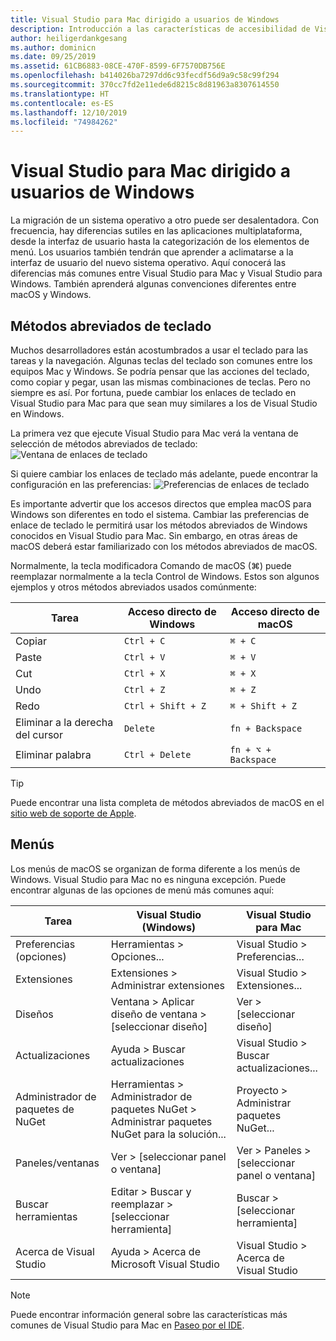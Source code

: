 ```yaml
---
title: Visual Studio para Mac dirigido a usuarios de Windows
description: Introducción a las características de accesibilidad de Visual Studio para Mac y cómo pueden habilitarse.
author: heiligerdankgesang
ms.author: dominicn
ms.date: 09/25/2019
ms.assetid: 61CB6883-08CE-470F-8599-6F7570DB756E
ms.openlocfilehash: b414026ba7297dd6c93fecdf56d9a9c58c99f294
ms.sourcegitcommit: 370cc7fd2e11ede6d8215c8d81963a8307614550
ms.translationtype: HT
ms.contentlocale: es-ES
ms.lasthandoff: 12/10/2019
ms.locfileid: "74984262"
---
```

# <a name="visual-studio-for-mac-for-windows-users"></a>Visual Studio para Mac dirigido a usuarios de Windows

La migración de un sistema operativo a otro puede ser desalentadora. Con frecuencia, hay diferencias sutiles en las aplicaciones multiplataforma, desde la interfaz de usuario hasta la categorización de los elementos de menú. Los usuarios también tendrán que aprender a aclimatarse a la interfaz de usuario del nuevo sistema operativo. Aquí conocerá las diferencias más comunes entre Visual Studio para Mac y Visual Studio para Windows. También aprenderá algunas convenciones diferentes entre macOS y Windows.

## <a name="keyboard-shortcuts"></a>Métodos abreviados de teclado

Muchos desarrolladores están acostumbrados a usar el teclado para las tareas y la navegación. Algunas teclas del teclado son comunes entre los equipos Mac y Windows. Se podría pensar que las acciones del teclado, como copiar y pegar, usan las mismas combinaciones de teclas. Pero no siempre es así. Por fortuna, puede cambiar los enlaces de teclado en Visual Studio para Mac para que sean muy similares a los de Visual Studio en Windows.

La primera vez que ejecute Visual Studio para Mac verá la ventana de selección de métodos abreviados de teclado: ![Ventana de enlaces de teclado](media/ide-tour-2019-keyboard-shortcut.png)

Si quiere cambiar los enlaces de teclado más adelante, puede encontrar la configuración en las preferencias: ![Preferencias de enlaces de teclado](media/customizing-the-ide-image10a.png)

Es importante advertir que los accesos directos que emplea macOS para Windows son diferentes en todo el sistema. Cambiar las preferencias de enlace de teclado le permitirá usar los métodos abreviados de Windows conocidos en Visual Studio para Mac. Sin embargo, en otras áreas de macOS deberá estar familiarizado con los métodos abreviados de macOS.

Normalmente, la tecla modificadora Comando de macOS (⌘) puede reemplazar normalmente a la tecla Control de Windows. Estos son algunos ejemplos y otros métodos abreviados usados comúnmente:

|Tarea                   |Acceso directo de Windows         |Acceso directo de macOS      |
|-----------------------|-------------------------|--------------------|
|Copiar                   |`Ctrl + C`               |`⌘ + C`             |
|Paste                  |`Ctrl + V`               |`⌘ + V`             |
|Cut                    |`Ctrl + X`               |`⌘ + X`             |
|Undo                   |`Ctrl + Z`               |`⌘ + Z`             |
|Redo                   |`Ctrl + Shift + Z`       |`⌘ + Shift + Z`     |
|Eliminar a la derecha del cursor |`Delete`                 |`fn + Backspace`    |
|Eliminar palabra            |`Ctrl + Delete`          |`fn + ⌥ + Backspace`|

> [!TIP]
> Puede encontrar una lista completa de métodos abreviados de macOS en el [sitio web de soporte de Apple](https://support.apple.com/en-us/HT201236).

## <a name="menus"></a>Menús

Los menús de macOS se organizan de forma diferente a los menús de Windows. Visual Studio para Mac no es ninguna excepción. Puede encontrar algunas de las opciones de menú más comunes aquí:

|Tarea                   |Visual Studio (Windows)                                              |Visual Studio para Mac                |
|-----------------------|---------------------------------------------------------------------|-------------------------------------|
|Preferencias (opciones)  |Herramientas > Opciones...                                                   |Visual Studio > Preferencias...       |
|Extensiones             |Extensiones > Administrar extensiones                                       |Visual Studio > Extensiones...        |
|Diseños                |Ventana > Aplicar diseño de ventana > [seleccionar diseño]                       |Ver > [seleccionar diseño]               |
|Actualizaciones                |Ayuda > Buscar actualizaciones                                             |Visual Studio > Buscar actualizaciones... |
|Administrador de paquetes de NuGet  |Herramientas > Administrador de paquetes NuGet > Administrar paquetes NuGet para la solución... |Proyecto > Administrar paquetes NuGet...   |
|Paneles/ventanas         |Ver > [seleccionar panel o ventana]                                         |Ver > Paneles > [seleccionar panel o ventana]  |
|Buscar herramientas             |Editar > Buscar y reemplazar > [seleccionar herramienta]                              |Buscar > [seleccionar herramienta]               |
|Acerca de Visual Studio    |Ayuda > Acerca de Microsoft Visual Studio                                 |Visual Studio > Acerca de Visual Studio  

> [!NOTE]
> Puede encontrar información general sobre las características más comunes de Visual Studio para Mac en [Paseo por el IDE](ide-tour.md).